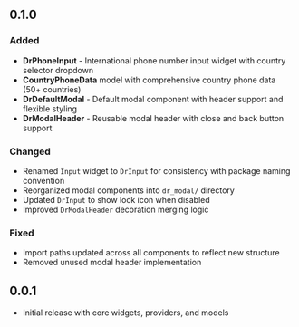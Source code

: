 ## 0.1.0

### Added
- **DrPhoneInput** - International phone number input widget with country selector dropdown
- **CountryPhoneData** model with comprehensive country phone data (50+ countries)
- **DrDefaultModal** - Default modal component with header support and flexible styling
- **DrModalHeader** - Reusable modal header with close and back button support

### Changed
- Renamed `Input` widget to `DrInput` for consistency with package naming convention
- Reorganized modal components into `dr_modal/` directory
- Updated `DrInput` to show lock icon when disabled
- Improved `DrModalHeader` decoration merging logic

### Fixed
- Import paths updated across all components to reflect new structure
- Removed unused modal header implementation

## 0.0.1

* Initial release with core widgets, providers, and models
